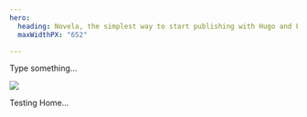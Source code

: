 ```yaml
---
hero:
  heading: Novela, the simplest way to start publishing with Hugo and Forestry.
  maxWidthPX: "652"

---
```

Type something...

![](/images/resources-1400x642.jpg)

Testing Home...